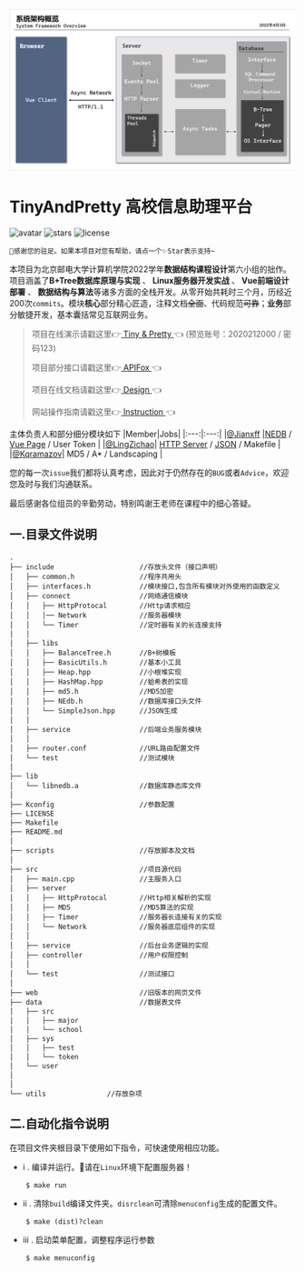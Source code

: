 ![intro](./utils/pic0.png)
# **TinyAndPretty 高校信息助理平台**
![avatar](https://badgen.net/badge/Language/C++17/orange)
![stars](https://badgen.net/badge/Dev%20Env./Linux/green)
![license](https://badgen.net/badge/License/Apache-2.0/blue)

    🎉感谢您的驻足。如果本项目对您有帮助，请点一个✨Star表示支持~
本项目为北京邮电大学计算机学院2022学年**数据结构课程设计**第六小组的拙作。项目涵盖了**B+Tree数据库原理与实现** 、 **Linux服务器开发实战** 、 **Vue前端设计部署** 、 **数据结构与算法**等诸多方面的全栈开发。从零开始共耗时三个月，历经近200次`commits`。模块**核心**部分精心匠造，注释文档~~全面~~、代码规范~~可靠~~；**业务**部分敏捷开发，基本囊括常见互联网业务。

> 项目在线演示请戳这里👉[  Tiny & Pretty  ](http://noui.cloud) 👈 (预览账号：2020212000 / 密码123)
> 
> 项目部分接口请戳这里👉[  APIFox  ](https://www.apifox.cn/apidoc/shared-255bbbcd-f00c-49a0-8c43-55d8677cf172) 👈
>
> 项目在线文档请戳这里👉[  Design  ](https://docs.qq.com/doc/DR2p3RVZMVm93TE9J) 👈
>
> 网站操作指南请戳这里👉[  Instruction  ](https://docs.qq.com/doc/DR0tqR0lTSWtUTWlu) 👈



主体负责人和部分细分模块如下
|Member|Jobs|
|:---:|:---:|
|[@Jianxff](https://github.com/Jianxff) |[NEDB](https://github.com/Jianxff/NEDB) / [Vue Page](https://github.com/Jianxff/TAP-frontend) / User Token |
|[@LingZichao](https://github.com/LingZichao)| [HTTP Server](https://github.com/LingZichao/Tasty) / [JSON](https://github.com/LingZichao/SimpleJson) / Makefile |
|[@Kqramazov](https://github.com/Kqramazov)| MD5 / A* / Landscaping |

您的每一次`issue`我们都将认真考虑，因此对于仍然存在的`BUG`或者`Advice`，欢迎您及时与我们沟通联系。

最后感谢各位组员的辛勤劳动，特别鸣谢王老师在课程中的细心答疑。

## 一.目录文件说明 ##
```
.
├── include                     //存放头文件（接口声明）
│   ├── common.h                //程序共用头
│   ├── interfaces.h            //模块接口,包含所有模块对外使用的函数定义
│   ├── connect                 //网络通信模块
│   │   ├── HttpProtocal        //Http请求相应 
│   │   │── Network             //服务器模块
│   │   └── Timer               //定时器有关的长连接支持
│   │
│   ├── libs
│   │   ├── BalanceTree.h       //B+树模板
│   │   ├── BasicUtils.h        //基本小工具
│   │   ├── Heap.hpp            //小根堆实现
│   │   ├── HashMap.hpp         //蛤希表的实现
│   │   ├── md5.h               //MD5加密
│   │   ├── NEdb.h              //数据库接口头文件
│   │   └── SimpleJson.hpp      //JSON生成
│   │
│   ├── service                 //后端业务服务模块
│   │
│   ├── router.conf             //URL路由配置文件
│   └── test                    //测试模块
│
├── lib
│   └── libnedb.a               //数据库静态库文件
│
├── Kconfig                     //参数配置
├── LICENSE
├── Makefile
├── README.md
│
├── scripts                     //存放脚本及文档
│
├── src                         //项目源代码
│   ├── main.cpp                //主服务入口
│   ├── server                  
│   │   ├── HttpProtocal        //Http相关解析的实现
│   │   ├── MD5                 //MD5算法的实现
│   │   ├── Timer               //服务器长连接有关的实现
│   │   └── Network             //服务器底层组件的实现
│   │
│   ├── service                 //后台业务逻辑的实现
│   ├── controller              //用户权限控制
│   │
│   └── test                    //测试接口
│
├── web                         //旧版本的网页文件
├── data                        //数据表文件
│   ├── src
│   │   ├── major
│   │   └── school
│   ├── sys
│   │   ├── test
│   │   └── token
│   └── user
│
│
└── utils               //存放杂项
```

## 二.自动化指令说明 ##
在项目文件夹根目录下使用如下指令，可快速使用相应功能。
* i . 编译并运行。🚥请在`Linux`环境下配置服务器！
```
    $ make run
```

* ii . 清除`build`编译文件夹。`disrclean`可清除`menuconfig`生成的配置文件。
```
    $ make (dist)?clean
```
* iii . 启动菜单配置，调整程序运行参数
```
    $ make menuconfig
```
